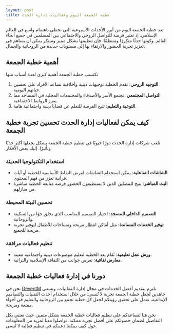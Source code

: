 ```yaml
---
layout: post
title: خطبة الجمعة اليوم وفعاليات إدارة الحدث
---
```



تعد خطبة الجمعة اليوم من أبرز الأحداث الأسبوعية التي تحظى باهتمام واسع في العالم الإسلامي. إذ تعتبر فرصة للتواصل الروحي والاجتماعي بين المسلمين في جميع أنحاء العالم. وكونها حدثًا متكررًا ومنتظمًا، فإن تنظيمها بشكل مميز ومبتكر يمكن أن يساهم في تعزيز تجربة الحضور والارتقاء بها إلى مستويات جديدة من الروحانية والجمال.

## أهمية خطبة الجمعة

تكتسب خطبة الجمعة أهمية كبرى لعدة أسباب منها

1. **التوجيه الروحي**: تقدم الخطبة توجيهات دينية وأخلاقية تساعد الأفراد على تحسين حياتهم اليومية.
2. **التواصل المجتمعي**: تجتمع الأسر والأصدقاء والمجتمعات المحلية في المساجد مما يعزز الروابط الاجتماعية.
3. **التوعية والتعليم**: تتيح الفرصة للتعلم عن قضايا دينية واجتماعية هامة.

## كيف يمكن لفعاليات إدارة الحدث تحسين تجربة خطبة الجمعة

تلعب شركات إدارة الحدث دورًا حيويًا في تنظيم خطبة الجمعة بشكل يجعلها أكثر جذبًا وتأثيرًا. إليك بعض الأفكار

### استخدام التكنولوجيا الحديثة

- **الشاشات التفاعلية**: يمكن استخدام الشاشات لعرض النقاط الأساسية للخطبة أو آيات قرآنية تعزز من فهم المحتوى.
- **البث المباشر**: يتيح للمصلين الذين لا يستطيعون الحضور فرصة متابعة الخطبة مباشرة من منازلهم.

### تحسين البيئة المحيطة

- **التصميم الداخلي للمسجد**: اختيار التصميم المناسب الذي يخلق جوًا من السكينة والروحانية.
- **توفير الخدمات المساندة**: مثل أماكن انتظار مريحة ومساحات للأطفال لتوفير تجربة مريحة للجميع.

### تنظيم فعاليات مرافقة

- **ورش عمل تعليمية**: تُقام بعد الخطبة لتعليم موضوعات دينية واجتماعية معينة.
- **معارض ثقافية**: تعرض جوانب من الثقافة الإسلامية والتراثية.

## دورنا في إدارة فعاليات خطبة الجمعة

نحن في [GeventM](https://geventm.com/) نلتزم بتقديم أفضل الخدمات في مجال إدارة الفعاليات، ونسعى جاهدين لجعل خطبة الجمعة تجربة لا تُنسى. من خلال استخدام أحدث التقنيات والتصاميم الإبداعية، نعمل على تحقيق رؤيتكم لجعل كل خطبة تجمع بين الروحانية والتعليم في أجواء ممتعة ومريحة.

نحن هنا لنساعدكم على تنظيم فعاليات خطبة الجمعة بشكل متميز، حيث نعتني بكل التفاصيل لضمان حصولكم على أفضل تجربة ممكنة. تواصلوا معنا لمزيد من المعلومات حول كيف يمكننا دعمكم في تنظيم فعالية لا تُنسى.